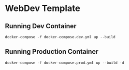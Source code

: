 # WebDev Template

## Running Dev Container
```
docker-compose -f docker-compose.dev.yml up --build
```

## Running Production Container
```
docker-compose -f docker-compose.prod.yml up --build -d
```
```
